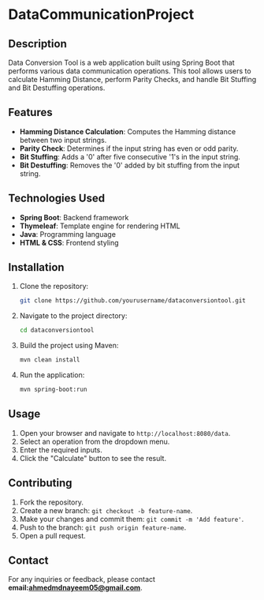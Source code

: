 # DataCommunicationProject

## Description

Data Conversion Tool is a web application built using Spring Boot that performs various data communication operations. This tool allows users to calculate Hamming Distance, perform Parity Checks, and handle Bit Stuffing and Bit Destuffing operations.

## Features

- **Hamming Distance Calculation**: Computes the Hamming distance between two input strings.
- **Parity Check**: Determines if the input string has even or odd parity.
- **Bit Stuffing**: Adds a '0' after five consecutive '1's in the input string.
- **Bit Destuffing**: Removes the '0' added by bit stuffing from the input string.

## Technologies Used

- **Spring Boot**: Backend framework
- **Thymeleaf**: Template engine for rendering HTML
- **Java**: Programming language
- **HTML & CSS**: Frontend styling

## Installation

1. Clone the repository:
    ```bash
    git clone https://github.com/yourusername/dataconversiontool.git
    ```
2. Navigate to the project directory:
    ```bash
    cd dataconversiontool
    ```
3. Build the project using Maven:
    ```bash
    mvn clean install
    ```
4. Run the application:
    ```bash
    mvn spring-boot:run
    ```

## Usage

1. Open your browser and navigate to `http://localhost:8080/data`.
2. Select an operation from the dropdown menu.
3. Enter the required inputs.
4. Click the "Calculate" button to see the result.

## Contributing

1. Fork the repository.
2. Create a new branch: `git checkout -b feature-name`.
3. Make your changes and commit them: `git commit -m 'Add feature'`.
4. Push to the branch: `git push origin feature-name`.
5. Open a pull request.


## Contact

For any inquiries or feedback, please contact **email:ahmedmdnayeem05@gmail.com**.
